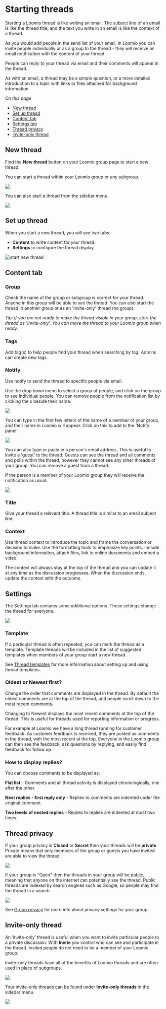 # Starting threads

Starting a Loomio thread is like writing an email. The subject line of an email is like the thread title, and the text you write in an email is like the context of a thread.   

As you would add people in the send list of your email, in Loomio you can invite people individually or as a group to the thread - they will receive an email notification with the content of your thread.
 
People can reply to your thread via email and their comments will appear in the thread.
 
As with an email, a thread may be a simple question, or a more detailed introduction to a topic with links or files attached for background information.

*On this page*
- [New thread](#new-thread)
- [Set up thread](#set-up-thread)
- [Content tab](#content-tab)
- [Settings tab](#settings)
- [Thread privacy](#thread-privacy)
- [Invite-only thread](#invite-only-thread)
 
## New thread

Find the **New thread** button on your Loomio group page to start a new thread.

You can start a thread within your Loomio group or any subgroup.  

![](thread_new.png)

You can also start a thread from the sidebar menu.

![](thread_new_sidebar.png)

## Set up thread

When you start a new thread, you will see two tabs:

- **Content** to write content for your thread.
- **Settings** to configure the thread display.

![start new thread](thread_start_new_2.png)

## Content tab

### Group
Check the name of the group or subgroup is correct for your thread.  Anyone in this group will be able to see the thread. You can also start the thread in another group or as an 'Invite-only' thread (no group).

*Tip: If you are not ready to make the thread visible in your group, start the thread as 'Invite-only'.  You can move the thread to your Loomio group when ready.*

### Tags
Add tag(s) to help people find your thread when searching by tag.  Admins can create new tags. 

### Notify
Use notify to send the thread to specific people via email. 

Use the drop down menu to select a group of people, and click on the group to see individual people.  You can remove people from the notification list by clicking the x beside their name.  

![](thread_notification.png)

You can type in the first few letters of the name of a member of your group, and their name in Loomio will appear. Click on this to add to the 'Notify' panel.

![](thread_notify_user.png)

You can also type or paste in a person's email address.  This is useful to invite a 'guest' to the thread.  Guests can see the thread and all comments and polls within the thread, however they cannot see any other threads of your group.  You can remove a guest from a thread. 

If the person is a member of your Loomio group they will receive the notification as usual.

![](thread_notify_email.png)

### Title
Give your thread a relevant title.  A thread title is similar to an email subject line.

### Context
Use thread context to introduce the topic and frame the conversation or decision to make. Use the formatting tools to emphasize key points. Include background information, attach files, link to online documents and embed a video. 

The context will always stay at the top of the thread and you can update it at any time as the discussion progresses.  When the discussion ends, update the context with the outcome.

## Settings
The Settings tab contains some additional options.  These settings change the thread for everyone.

![](thread_settings.png)

### Template
If a particular thread is often repeated, you can mark the thread as a template.  Template threads will be included in the list of suggested templates when members of your group start a new thread.

See [Thread templates](https://help.loomio.com/en/user_manual/threads/templates/index.html#thread-templates) for more information about setting up and using thread templates.

### Oldest or Newest first?
Change the order that comments are displayed in the thread.  By default the oldest comments are at the top of the thread, and people scroll down to the most recent comments.  

Changing to Newest displays the most recent comments at the top of the thread.  This is useful for threads used for reporting information or progress.  

For example at Loomio we have a long thread running for customer feedback.  As customer feedback is received, they are posted as comments in the thread, with the most recent at the top.  Everyone in the Loomio group can then see the feedback, ask questions by replying, and easily find feedback for follow up.

### How to display replies?
You can choose comments to be displayed as:

**Flat list** - Comments and all thread activity is displayed chronologically, one after the other.

**Nest replies - first reply only** - Replies to comments are indented under the original comment.

**Two levels of nested replies** - Replies to replies are indented at most two times.

## Thread privacy
If your group privacy is **Closed** or **Secret** then your threads will be **private**. Private means that only members of the group or guests you have invited are able to view the thread.

![](thread_private.png)

If your group is "Open" then the threads in your group will be public, meaning that anyone on the internet can potentially see the thread.  Public threads are indexed by search engines such as Google, so people may find the thread in a search.

![](thread_public.png)

See [Group privacy](https://help.loomio.com/en/user_manual/groups/settings/index.html#privacy) for more info about privacy settings for your group.

## Invite-only thread
An ‘invite-only’ thread is useful when you want to invite particular people to a private discussion. With **Invite** you control who can see and participate in the thread. Invited people do not need to be a member of your Loomio group.

Invite-only threads have all of the benefits of Loomio threads and are often used in place of subgroups.

![](thread_invite_only.png)

Your invite-only threads can be found under **Invite-only threads** in the sidebar menu.

![](sidebar_invite_only.png)
